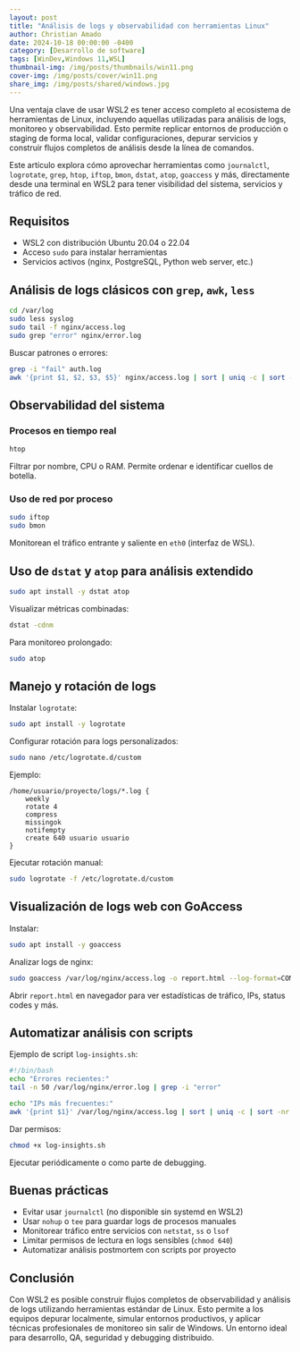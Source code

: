 ```yaml
---
layout: post
title: "Análisis de logs y observabilidad con herramientas Linux"
author: Christian Amado
date: 2024-10-18 00:00:00 -0400
category: [Desarrollo de software]
tags: [WinDev,Windows 11,WSL]
thumbnail-img: /img/posts/thumbnails/win11.png
cover-img: /img/posts/cover/win11.png
share_img: /img/posts/shared/windows.jpg
---
```


Una ventaja clave de usar WSL2 es tener acceso completo al ecosistema de herramientas de Linux, incluyendo aquellas utilizadas para análisis de logs, monitoreo y observabilidad. Esto permite replicar entornos de producción o staging de forma local, validar configuraciones, depurar servicios y construir flujos completos de análisis desde la línea de comandos.

Este artículo explora cómo aprovechar herramientas como `journalctl`, `logrotate`, `grep`, `htop`, `iftop`, `bmon`, `dstat`, `atop`, `goaccess` y más, directamente desde una terminal en WSL2 para tener visibilidad del sistema, servicios y tráfico de red.

<!--more-->

## Requisitos

- WSL2 con distribución Ubuntu 20.04 o 22.04
- Acceso `sudo` para instalar herramientas
- Servicios activos (nginx, PostgreSQL, Python web server, etc.)

## Análisis de logs clásicos con `grep`, `awk`, `less`

```bash
cd /var/log
sudo less syslog
sudo tail -f nginx/access.log
sudo grep "error" nginx/error.log
```

Buscar patrones o errores:

```bash
grep -i "fail" auth.log
awk '{print $1, $2, $3, $5}' nginx/access.log | sort | uniq -c | sort -nr
```

## Observabilidad del sistema

### Procesos en tiempo real

```bash
htop
```

Filtrar por nombre, CPU o RAM. Permite ordenar e identificar cuellos de botella.

### Uso de red por proceso

```bash
sudo iftop
sudo bmon
```

Monitorean el tráfico entrante y saliente en `eth0` (interfaz de WSL).

## Uso de `dstat` y `atop` para análisis extendido

```bash
sudo apt install -y dstat atop
```

Visualizar métricas combinadas:

```bash
dstat -cdnm
```

Para monitoreo prolongado:

```bash
sudo atop
```

## Manejo y rotación de logs

Instalar `logrotate`:

```bash
sudo apt install -y logrotate
```

Configurar rotación para logs personalizados:

```bash
sudo nano /etc/logrotate.d/custom
```

Ejemplo:

```
/home/usuario/proyecto/logs/*.log {
    weekly
    rotate 4
    compress
    missingok
    notifempty
    create 640 usuario usuario
}
```

Ejecutar rotación manual:

```bash
sudo logrotate -f /etc/logrotate.d/custom
```

## Visualización de logs web con GoAccess

Instalar:

```bash
sudo apt install -y goaccess
```

Analizar logs de nginx:

```bash
sudo goaccess /var/log/nginx/access.log -o report.html --log-format=COMBINED
```

Abrir `report.html` en navegador para ver estadísticas de tráfico, IPs, status codes y más.

## Automatizar análisis con scripts

Ejemplo de script `log-insights.sh`:

```bash
#!/bin/bash
echo "Errores recientes:"
tail -n 50 /var/log/nginx/error.log | grep -i "error"

echo "IPs más frecuentes:"
awk '{print $1}' /var/log/nginx/access.log | sort | uniq -c | sort -nr | head -10
```

Dar permisos:

```bash
chmod +x log-insights.sh
```

Ejecutar periódicamente o como parte de debugging.

## Buenas prácticas

- Evitar usar `journalctl` (no disponible sin systemd en WSL2)
- Usar `nohup` o `tee` para guardar logs de procesos manuales
- Monitorear tráfico entre servicios con `netstat`, `ss` o `lsof`
- Limitar permisos de lectura en logs sensibles (`chmod 640`)
- Automatizar análisis postmortem con scripts por proyecto

## Conclusión

Con WSL2 es posible construir flujos completos de observabilidad y análisis de logs utilizando herramientas estándar de Linux. Esto permite a los equipos depurar localmente, simular entornos productivos, y aplicar técnicas profesionales de monitoreo sin salir de Windows. Un entorno ideal para desarrollo, QA, seguridad y debugging distribuido.